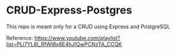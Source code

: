 # CRUD-Express-Postgres
This repo is meant only for a CRUD using Express and PostgreSQL

Reference: https://www.youtube.com/playlist?list=PLi7YL8I_RfWI8x8E4hJIQwPCNzTA_CCQK
